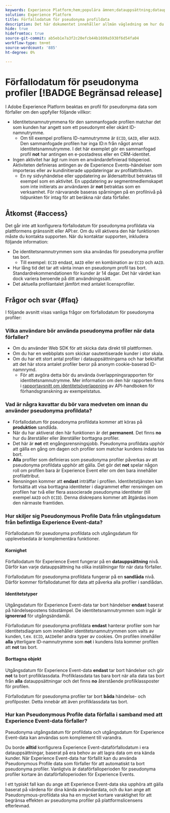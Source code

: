 ```yaml
---
keywords: Experience Platform;hem;populära ämnen;datauppsättning;datauppsättning;tid att leva;ttl;tid till live;pseudonymous;pseudonymous profiles;data expiration;expiration;
solution: Experience Platform
title: Förfallodatum för pseudonyma profildata
description: Det här dokumentet innehåller allmän vägledning om hur du konfigurerar förfallodatum för pseudonyma profiler inom Adobe Experience Platform.
hide: true
hidefromtoc: true
source-git-commit: ab5eb1e7a3f2c20efcb44b1699a5938f6d54fa04
workflow-type: tm+mt
source-wordcount: '885'
ht-degree: 0%

---
```



# Förfallodatum för pseudonyma profiler [!BADGE Begränsad release]

I Adobe Experience Platform beaktas en profil för pseudonyma data som förfaller om den uppfyller följande villkor:

- Identitetsnamnutrymmena för den sammanfogade profilen matchar det som kunden har angett som ett pseudonymt eller okänt ID-namnutrymme.
   - Om till exempel profilens ID-namnutrymme är `ECID`, `GAID`, eller `AAID`. Den sammanfogade profilen har inga ID:n från något annat identitetsnamnutrymme. I det här exemplet gör en sammanfogad profil **not** har antingen en e-postadress eller en CRM-identitet.
- Ingen aktivitet har ägt rum inom en användardefinierad tidsperiod. Aktiviteten definieras antingen av de Experience Events-händelser som importeras eller av kundinitierade uppdateringar av profilattributen.
   - En ny sidvyhändelse eller uppdatering av åldersattribut betraktas till exempel som en aktivitet. En uppdatering av segmentmedlemskapet som inte initierats av användaren är **not** betraktas som en verksamhet. För närvarande baseras spårningen på en profilnivå på tidpunkten för intag för att beräkna när data förfaller.

## Åtkomst {#access}

Det går inte att konfigurera förfallodatum för pseudonyma profildata via plattformens gränssnitt eller API:er. Om du vill aktivera den här funktionen måste du kontakta supporten. När du kontaktar supporten, inkludera följande information:

- De identitetsnamnutrymmen som ska användas för pseudonyma profiler tas bort.
   - Till exempel: `ECID` endast, `AAID` eller en kombination av `ECID` och `AAID`.
- Hur lång tid det tar att vänta innan en pseudonym profil tas bort. Standardrekommendationen för kunder är 14 dagar. Det här värdet kan dock variera beroende på ditt användningssätt.
- Det aktuella profilantalet jämfört med antalet licensprofiler.

## Frågor och svar {#faq}

I följande avsnitt visas vanliga frågor om förfallodatum för pseudonyma profiler:

### Vilka användare bör använda pseudonyma profiler när data förfaller?

- Om du använder Web SDK för att skicka data direkt till plattformen.
- Om du har en webbplats som skickar oautentiserade kunder i stor skala.
- Om du har ett stort antal profiler i datauppsättningarna och har bekräftat att det här stora antalet profiler beror på anonym cookie-baserad ID-namnrymd.
   - För att avgöra detta bör du använda överlappningsrapporten för identitetsnamnutrymme. Mer information om den här rapporten finns i [rapportavsnitt om identitetsöverlappning](./api/preview-sample-status.md#identity-overlap-report) av API-handboken för förhandsgranskning av exempelstatus.

### Vad är några kavattar du bör vara medveten om innan du använder pseudonyma profildata?

- Förfallodatum för pseudonyma profildata kommer att köras på **produktion** sandlåda.
- När du har aktiverat den här funktionen är det **permanent**. Det finns **no** hur du återställer eller återställer borttagna profiler.
- Det här är **not** ett engångsrensningsjobb. Pseudonyma profildata upphör att gälla en gång om dagen och profiler som matchar kundens indata tas bort.
- **Alla** profiler som definieras som pseudonyma profiler påverkas av att pseudonyma profildata upphör att gälla. Det gör det **not** spelar någon roll om profilen bara är Experience Event eller om den bara innehåller profilattribut.
- Rensningen kommer att **endast** inträffar i profilen. Identitetstjänsten kan fortsätta att visa borttagna identiteter i diagrammet efter rensningen om profilen har två eller flera associerade pseudonyma identiteter (till exempel `AAID` och `ECID`). Denna diskrepans kommer att åtgärdas inom den närmaste framtiden.

### Hur skiljer sig Pseudonymous Profile Data från utgångsdatum från befintliga Experience Event-data?

Förfallodatum för pseudonyma profildata och utgångsdatum för upplevelsedata är komplementära funktioner.

#### Kornighet

Förfallodatum för Experience Event fungerar på en **datauppsättning** nivå. Därför kan varje datauppsättning ha olika inställningar för när data förfaller.

Förfallodatum för pseudonyma profildata fungerar på en **sandlåda** nivå. Därför kommer förfallodatumet för data att påverka alla profiler i sandlådan.

#### Identitetstyper

Utgångsdatum för Experience Event-data tar bort händelser **endast** baserat på händelsepostens tidsstämpel. De identitetsnamnutrymmen som ingår är **ignorerad** för utgångsändamål.

Förfallodatum för pseudonyma profildata **endast** hanterar profiler som har identitetsdiagram som innehåller identitetsnamnutrymmen som valts av kunden, t.ex. `ECID`, `AAID`eller andra typer av cookies. Om profilen innehåller **alla** ytterligare ID-namnutrymme som **not** i kundens lista kommer profilen att **not** tas bort.

#### Borttagna objekt

Utgångsdatum för Experience Event-data **endast** tar bort händelser och gör **not** ta bort profilklassdata. Profilklassdata tas bara bort när alla data tas bort från **alla** datauppsättningar och det finns **no** återstående profilklassposter för profilen.

Förfallodatum för pseudonyma profiler tar bort **båda** händelse- och profilposter. Detta innebär att även profilklassdata tas bort.

### Hur kan Pseudonymous Profile data förfalla i samband med att Experience Event-data förfaller?

Pseudonyma utgångsdatum för profildata och utgångsdatum för Experience Event-data kan användas som komplement till varandra.

Du borde **alltid** konfigurera Experience Event-dataförfallodatum i era datauppsättningar, baserat på era behov av att lagra data om era kända kunder. När Experience Event-data har förfallit kan du använda Pseudonymous Profile data som förfaller för att automatiskt ta bort pseudonyma profiler. Vanligtvis är dataförfalloperioden för pseudonyma profiler kortare än dataförfalloperioden för Experience Events.

I ett typiskt fall kan du ange att Experience Event-data ska upphöra att gälla baserat på värdena för dina kända användardata, och du kan ange att Pseudonymous-profildata ska ha en mycket kortare varaktighet för att begränsa effekten av pseudonyma profiler på plattformslicensens efterlevnad.
